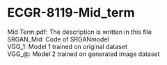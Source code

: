 # ECGR-8119-Mid_term  
Mid Term.pdf: The description is written in this file  
SRGAN_Mid: Code of SRGANmodel  
VGG_1: Model 1 trained on original dataset  
VGG_@: Model 2 trained on generated image dataset  
